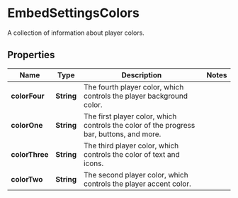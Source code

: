 

# EmbedSettingsColors

A collection of information about player colors.

## Properties

| Name | Type | Description | Notes |
|------------ | ------------- | ------------- | -------------|
|**colorFour** | **String** | The fourth player color, which controls the player background color. |  |
|**colorOne** | **String** | The first player color, which controls the color of the progress bar, buttons, and more. |  |
|**colorThree** | **String** | The third player color, which controls the color of text and icons. |  |
|**colorTwo** | **String** | The second player color, which controls the player accent color. |  |



